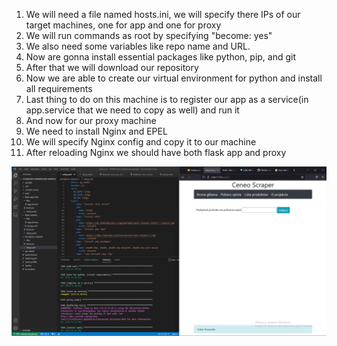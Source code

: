 1. We will need a file named hosts.ini, we will specify there IPs of our target machines, one for app and one for proxy
2. We will run commands as root by specifying "become: yes"
3. We also need some variables like repo name and URL.
4. Now are gonna install essential packages like python, pip, and git
5. After that we will download our repository
6. Now we are able to create our virtual environment for python and install all requirements
7. Last thing to do on this machine is to register our app as a service(in app.service that we need to copy as well) and run it
8. And now for our proxy machine
9. We need to install Nginx and EPEL
10. We will specify Nginx config and copy it to our machine
11. After reloading Nginx we should have both flask app and proxy

![alt text](https://github.com/OskarKozaczka/flask-app-ansible-automation/blob/main/fl.png?raw=true)
